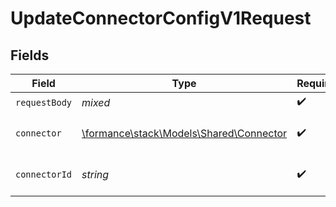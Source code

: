 # UpdateConnectorConfigV1Request


## Fields

| Field                                                                       | Type                                                                        | Required                                                                    | Description                                                                 |
| --------------------------------------------------------------------------- | --------------------------------------------------------------------------- | --------------------------------------------------------------------------- | --------------------------------------------------------------------------- |
| `requestBody`                                                               | *mixed*                                                                     | :heavy_check_mark:                                                          | N/A                                                                         |
| `connector`                                                                 | [\formance\stack\Models\Shared\Connector](../../models/shared/Connector.md) | :heavy_check_mark:                                                          | The name of the connector.                                                  |
| `connectorId`                                                               | *string*                                                                    | :heavy_check_mark:                                                          | The connector ID.                                                           |